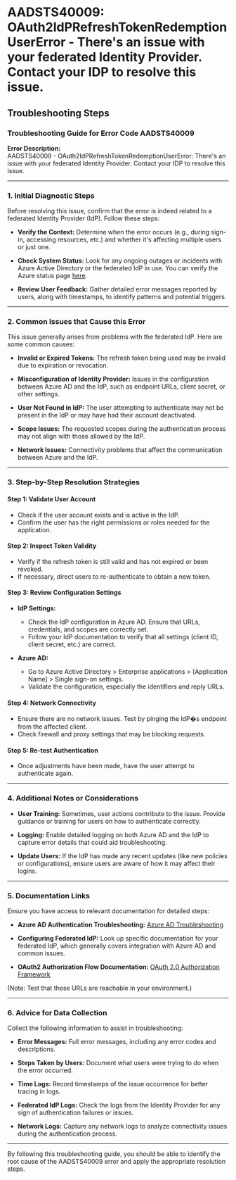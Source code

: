# AADSTS40009: OAuth2IdPRefreshTokenRedemptionUserError - There's an issue with your federated Identity Provider. Contact your IDP to resolve this issue.


## Troubleshooting Steps
### Troubleshooting Guide for Error Code AADSTS40009

**Error Description:**  
AADSTS40009 - OAuth2IdPRefreshTokenRedemptionUserError: There's an issue with your federated Identity Provider. Contact your IDP to resolve this issue.

---

### 1. Initial Diagnostic Steps

Before resolving this issue, confirm that the error is indeed related to a federated Identity Provider (IdP). Follow these steps:

- **Verify the Context:** Determine when the error occurs (e.g., during sign-in, accessing resources, etc.) and whether it's affecting multiple users or just one.
  
- **Check System Status:** Look for any ongoing outages or incidents with Azure Active Directory or the federated IdP in use. You can verify the Azure status page [here](https://status.azure.com).

- **Review User Feedback:** Gather detailed error messages reported by users, along with timestamps, to identify patterns and potential triggers.

---

### 2. Common Issues that Cause this Error

This issue generally arises from problems with the federated IdP. Here are some common causes:

- **Invalid or Expired Tokens:** The refresh token being used may be invalid due to expiration or revocation.
  
- **Misconfiguration of Identity Provider:** Issues in the configuration between Azure AD and the IdP, such as endpoint URLs, client secret, or other settings.

- **User Not Found in IdP:** The user attempting to authenticate may not be present in the IdP or may have had their account deactivated.

- **Scope Issues:** The requested scopes during the authentication process may not align with those allowed by the IdP.

- **Network Issues:** Connectivity problems that affect the communication between Azure and the IdP.

---

### 3. Step-by-Step Resolution Strategies

#### Step 1: Validate User Account
- Check if the user account exists and is active in the IdP.
- Confirm the user has the right permissions or roles needed for the application.

#### Step 2: Inspect Token Validity
- Verify if the refresh token is still valid and has not expired or been revoked.
- If necessary, direct users to re-authenticate to obtain a new token.

#### Step 3: Review Configuration Settings
- **IdP Settings:**
  - Check the IdP configuration in Azure AD. Ensure that URLs, credentials, and scopes are correctly set.
  - Follow your IdP documentation to verify that all settings (client ID, client secret, etc.) are correct.

- **Azure AD:**
  - Go to Azure Active Directory > Enterprise applications > [Application Name] > Single sign-on settings.
  - Validate the configuration, especially the identifiers and reply URLs.

#### Step 4: Network Connectivity
- Ensure there are no network issues. Test by pinging the IdP�s endpoint from the affected client.
- Check firewall and proxy settings that may be blocking requests.

#### Step 5: Re-test Authentication
- Once adjustments have been made, have the user attempt to authenticate again.

---

### 4. Additional Notes or Considerations

- **User Training:** Sometimes, user actions contribute to the issue. Provide guidance or training for users on how to authenticate correctly.

- **Logging:** Enable detailed logging on both Azure AD and the IdP to capture error details that could aid troubleshooting.

- **Update Users:** If the IdP has made any recent updates (like new policies or configurations), ensure users are aware of how it may affect their logins.

---

### 5. Documentation Links

Ensure you have access to relevant documentation for detailed steps:

- **Azure AD Authentication Troubleshooting:** [Azure AD Troubleshooting](https://docs.microsoft.com/en-us/azure/active-directory/develop/authentication-scenarios)
  
- **Configuring Federated IdP:** Look up specific documentation for your federated IdP, which generally covers integration with Azure AD and common issues.
  
- **OAuth2 Authorization Flow Documentation:** [OAuth 2.0 Authorization Framework](https://datatracker.ietf.org/doc/html/rfc6749)

(Note: Test that these URLs are reachable in your environment.)

---

### 6. Advice for Data Collection

Collect the following information to assist in troubleshooting:

- **Error Messages:** Full error messages, including any error codes and descriptions.

- **Steps Taken by Users:** Document what users were trying to do when the error occurred.

- **Time Logs:** Record timestamps of the issue occurrence for better tracing in logs.

- **Federated IdP Logs:** Check the logs from the Identity Provider for any sign of authentication failures or issues.

- **Network Logs:** Capture any network logs to analyze connectivity issues during the authentication process.

--- 

By following this troubleshooting guide, you should be able to identify the root cause of the AADSTS40009 error and apply the appropriate resolution steps.